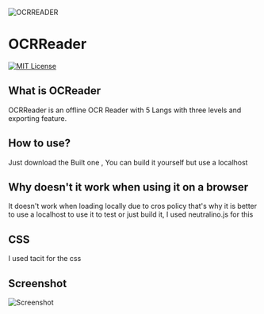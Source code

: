 
![OCRREADER](https://i.imgur.com/CfclHq3.png)

#                  OCRReader
[![MIT License](https://img.shields.io/badge/License-MIT-green.svg)](https://choosealicense.com/licenses/mit/)
## What is OCReader
OCRReader is an offline OCR Reader with 5 Langs with three levels and exporting feature. 
## How to use?
Just download the Built one , You can build it yourself but use a localhost
## Why doesn't it work when using it on a browser
It doesn't work when loading locally due to cros policy that's why it is better to use a localhost to use it to test or just build it, I used neutralino.js for this
## CSS
I used tacit for the css
## Screenshot

![Screenshot](https://i.imgur.com/tzuexAt.png)

